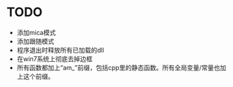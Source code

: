# TODO

- 添加mica模式
- 添加跟随模式
- 程序退出时释放所有已加载的dll
- 在win7系统上彻底去掉边框
- 所有函数都加上“am_”前缀，包括cpp里的静态函数。所有全局变量/常量也加上这个前缀。
